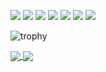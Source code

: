 <a href="#" target="_blank"><img src="https://img.shields.io/badge/Node.JS-339933.svg?style=flat-square&logo=Node.JS&logoColor=white"/></a>
<a href="#" target="_blank"><img src="https://img.shields.io/badge/JavaScript-F7DF1E.svg?style=flat-square&logo=JavaScript&logoColor=black"/></a>
<a href="#" target="_blank"><img src="https://img.shields.io/badge/TypeScript-3178C6.svg?style=flat-square&logo=TypeScript&logoColor=white"/></a>
<a href="#" target="_blank"><img src="https://img.shields.io/badge/NestJS-E0234E.svg?style=flat-square&logo=NestJS&logoColor=white"/></a>
<a href="#" target="_blank"><img src="https://img.shields.io/badge/MySQL-4479A1.svg?style=flat-square&logo=MySQL&logoColor=white"/></a>
<a href="#" target="_blank"><img src="https://img.shields.io/badge/Docker-2496ED.svg?style=flat-square&logo=Docker&logoColor=white"/></a>
<a href="#" target="_blank"><img src="https://img.shields.io/badge/Swagger-85EA2D.svg?style=flat-square&logo=Swagger&logoColor=black"/></a>

![trophy](https://github-profile-trophy.vercel.app/?username=notjustmoney)


<a href="#">
  <img align="center" src="https://github-readme-stats.vercel.app/api?username=notjustmoney&show_icons=true&count_private=true&theme=onedark&hide_border=true" />
</a>
<a href="#">
  <img align="center" src="https://github-readme-stats.vercel.app/api/top-langs/?username=notjustmoney&show_icons=true&hide_border=true&layout=compact&theme=onedark&hide=html,css" />
</a>
